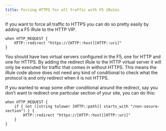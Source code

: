 ```yaml
---
title: Forcing HTTPS for all traffic with F5 iRules
---
```

<p>If you want to force all traffic to HTTPS you can do so pretty easily by adding a F5 iRule to the HTTP VIP.</p>

<pre><code>when HTTP_REQUEST {
    HTTP::redirect "https://[HTTP::host][HTTP::uri]"
}
</code></pre>

<p>You should have two virtual servers configured in the F5, one for HTTP and one for HTTPS. By adding the redirect iRule to the HTTP virtual server it will only be executed for traffic that comes in without HTTPS. This means the iRule code above does not need any kind of conditional to check what the protocol is and only redirect when it is not HTTPS.</p>

<p>If you wanted to wrap some other conditional around the redirect, say you don&rsquo;t want to redirect one particular section of your site, you can do this:</p>

<pre><code>when HTTP_REQUEST {
    if { not ([string tolower [HTTP::path]] starts_with "/non-secure-section") } {
        HTTP::redirect "https://[HTTP::host][HTTP::uri]"
    }
}
</code></pre>